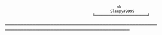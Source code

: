                                            
                                                
                                            
                          
          
                                                       ok
                                                    Sleepy#9999   
                                            ╚════════════════════════╝
                          


═══════════════════════════════════════════════════════════════════════════════════════════
